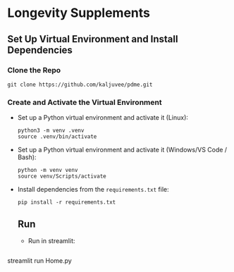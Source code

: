 # Longevity Supplements

## Set Up Virtual Environment and Install Dependencies

### Clone the Repo
  ```
  git clone https://github.com/kaljuvee/pdme.git
  ```

### Create and Activate the Virtual Environment
- Set up a Python virtual environment and activate it (Linux):
  ```
  python3 -m venv .venv
  source .venv/bin/activate
  ```

- Set up a Python virtual environment and activate it (Windows/VS Code / Bash):
  ```
  python -m venv venv
  source venv/Scripts/activate
  ```
  
- Install dependencies from the `requirements.txt` file:
  ```
  pip install -r requirements.txt
  ```

  ## Run

  - Run in streamlit:
  ```
 streamlit run Home.py
  ```
